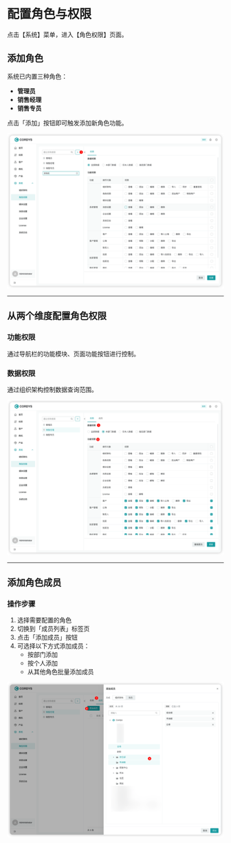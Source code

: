 # 配置角色与权限

点击【系统】菜单，进入【角色权限】页面。

## 添加角色

系统已内置三种角色：
- **管理员**
- **销售经理** 
- **销售专员**

点击「添加」按钮即可触发添加新角色功能。

![添加角色](../img/user_manual/add-role.png)

---

## 从两个维度配置角色权限
### 功能权限
通过导航栏的功能模块、页面功能按钮进行控制。

### 数据权限
通过组织架构控制数据查询范围。

![配置角色权限](../img/user_manual/role-permissions.png)

---

## 添加角色成员

### 操作步骤

1. 选择需要配置的角色
2. 切换到「成员列表」标签页
3. 点击「添加成员」按钮
4. 可选择以下方式添加成员：
   - 按部门添加
   - 按个人添加
   - 从其他角色批量添加成员

![添加角色成员](../img/user_manual/add-role-members.png)